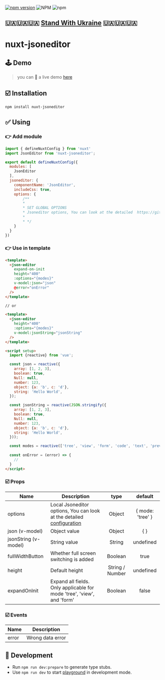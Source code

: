 [![npm version](https://badge.fury.io/js/nuxt-jsoneditor.svg)](https://badge.fury.io/js/nuxt-jsoneditor)
![NPM](https://img.shields.io/npm/l/nuxt-jsoneditor)
![npm](https://img.shields.io/npm/dm/nuxt-jsoneditor)

## 🇺🇦🇺🇦🇺🇦 [Stand With Ukraine](https://www.standwithukraine.how/) 🇺🇦🇺🇦🇺🇦

# nuxt-jsoneditor

## 🕹 Demo

> you can 👀 a live demo [here](https://bestkolobok.github.io/vue3-jsoneditor/)

## ☑️ Installation

```bash
npm install nuxt-jsoneditor
```

## ✅ Using

### 👉 Add module

```javascript
import { defineNuxtConfig } from 'nuxt'
import JsonEditor from 'nuxt-jsoneditor';

export default defineNuxtConfig({
  modules: [
    JsonEditor
  ],
  jsoneditor: {
    componentName: 'JsonEditor',
    includeCss: true,
    options: {
        /**
        *
        * SET GLOBAL OPTIONS
        * Jsoneditor options, You can look at the detailed  https://github.com/josdejong/jsoneditor/blob/master/docs/api.md#configuration-options?blank
        * 
        * */
    }
  }
})
```

### 👉 Use in template

```html
<template>
  <json-editor 
    expand-on-init 
    height="400" 
    :options="{modes}" 
    v-model:json="json" 
    @error="onError" 
  />
</template>

// or

<template>
  <json-editor
    height="400" 
    :options="{modes}" 
    v-model:jsonString="jsonString"
  />
</template>

<script setup>
  import {reactive} from 'vue';

  const json = reactive({
    array: [1, 2, 3],
    boolean: true,
    Null: null,
    number: 123,
    object: {a: 'b', c: 'd'},
    string: 'Hello World',
  });

  const jsonString = reactive(JSON.stringify({
    array: [1, 2, 3],
    boolean: true,
    Null: null,
    number: 123,
    object: {a: 'b', c: 'd'},
    string: 'Hello World',
  }));

  const modes = reactive(['tree', 'view', 'form', 'code', 'text', 'preview']);
  
  const onError = (error) => {
    //
  }
</script>
```
### ☑️ Props
| Name                  | Description                                                                                                                                                     | type            | default             |
| --------------        | --------------------------------------------------------------------------------------------------------------------------------------------------------------- | :-----------:   | :----------------:  |
| options               | Local Jsoneditor options, You can look at the detailed  [configuration](https://github.com/josdejong/jsoneditor/blob/master/docs/api.md#configuration-options?blank)  | Object          | { mode: 'tree' }    |
| json (v-model)        | Object value                                                                                                                                                    | Object          | { }                 |
| jsonString (v-model)  | String value                                                                                                                                                    | String          | undefined           |
| fullWidthButton       | Whether full screen switching is added                                                                                                                          | Boolean         | true                |
| height                | Default height                                                                                                                                                  | String / Number | undefined           |
| expandOnInit          | Expand all fields. Only applicable for mode 'tree', 'view', and 'form'                                                                                          | Boolean         | false               | 

### ☑️ Events
| Name  | Description      |
| ----- | --------------   |
| error | Wrong data error |

## 🔨 Development

- Run `npm run dev:prepare` to generate type stubs.
- Use `npm run dev` to start [playground](playground) in development mode.

